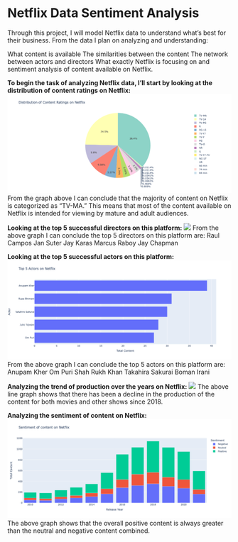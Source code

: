 # Netflix Data Sentiment Analysis

Through this project, I will model Netflix data to understand what’s best for their business. From the data I plan on analyzing and understanding:

<il>What content is available</il>
<il>The similarities between the content</il>
<il>The network between actors and directors</il>
<il>What exactly Netflix is focusing on and sentiment analysis of content available on Netflix.</il>

<b>To begin the task of analyzing Netflix data, I’ll start by looking at the distribution of content ratings on Netflix:</b>
<img src="Files/distribution of content.png">
From the graph above I can conclude that the majority of content on Netflix is categorized as “TV-MA.” This means that most of the content available on Netflix is intended for viewing by mature and adult audiences.

<b>Looking at the top 5 successful directors on this platform:</b>
<img src="Files/top 5 successful directors on this platform.png">
From the above graph I can conclude the top 5 directors on this platform are:
<il>Raul Campos</il>
<il>Jan Suter</il>
<il>Jay Karas</il>
<il>Marcus Raboy</il>
<il>Jay Chapman</il>

<b>Looking at the top 5 successful actors on this platform:</b>
<img src="Files/top 5 successful actors on this platform.png">
From the above graph I can conclude the top 5 actors on this platform are:
<il>Anupam Kher</il>
<il>Om Puri</il>
<il>Shah Rukh Khan</il>
<il>Takahira Sakurai</il>
<il>Boman Irani</il>

<b>Analyzing the trend of production over the years on Netflix:</b>
<img src="Files/ the trend of production over the years on Netflix.png">
The above line graph shows that there has been a decline in the production of the content for both movies and other shows since 2018.

<b>Analyzing the sentiment of content on Netflix:</b>
<img src="Files/sentiment of content on Netflix.png">
The above graph shows that the overall positive content is always greater than the neutral and negative content combined.
